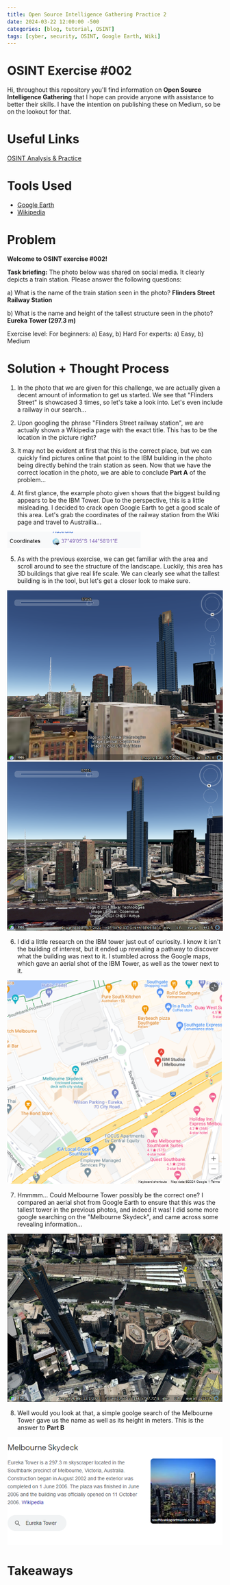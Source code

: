 ```yaml
---
title: Open Source Intelligence Gathering Practice 2
date: 2024-03-22 12:00:00 -500
categories: [blog, tutorial, OSINT]
tags: [cyber, security, OSINT, Google Earth, Wiki]
---
```


# OSINT Exercise #002

Hi, throughout this repository you'll find information on **Open Source Intelligence Gathering** that I hope can provide anyone with assistance to better their skills. I have the intention on publishing these on Medium, so be on the lookout for that.


# Useful Links
[OSINT Analysis & Practice](https://gralhix.com/)

# Tools Used

- [Google Earth](https://earth.google.com/web/@0,0,0a,22251752.77375655d,35y,0h,0t,0r/data=OgMKATA)
- [Wikipedia](https://www.wikipedia.org/)


# Problem
**Welcome to OSINT exercise #002!**

**Task briefing:**
The photo below was shared on social media. It clearly depicts a train station.
Please answer the following questions:

a) What is the name of the train station seen in the photo? **Flinders Street Railway Station**


b) What is the name and height of the tallest structure seen in the photo? **Eureka Tower (297.3 m)**


Exercise level:
For beginners: a) Easy, b) Hard
For experts: a) Easy, b) Medium




# Solution + Thought Process

1. In the photo that we are given for this challenge, we are actually given a decent amount of information to get us started. We see that "Flinders Street" is showcased 3 times, so let's take a look into. Let's even include a railway in our search...

2. Upon googling the phrase "Flinders Street railway station", we are actually shown a Wikipedia page with the exact title. This has to be the location in the picture right? 

3. It may not be evident at first that this is the correct place, but we can quickly find pictures online that point to the IBM building in the photo being directly behind the train station as seen. Now that we have the correct location in the photo, we are able to conclude **Part A** of the problem...

4. At first glance, the example photo given shows that the biggest building appears to be the IBM Tower. Due to the perspective, this is a little misleading. I decided to crack open Google Earth to get a good scale of this area. Let's grab the coordinates of the railway station from the Wiki page and travel to Austrailia...

![Coordinates](/pictures/example_2/Coordinates_Flinders.PNG)

5. As with the previous exercise, we can get familiar with the area and scroll around to see the structure of the landscape. Luckily, this area has 3D buildings that give real life scale. We can clearly see what the tallest building is in the tool, but let's get a closer look to make sure. 

![Front View](/pictures/example_2/Street_View.PNG)
![Aerial Shot](/pictures/example_2/Flinders_Street_Aerial.PNG)

6. I did a little research on the IBM tower just out of curiosity. I know it isn't the building of interest, but it ended up revealing a pathway to discover what the building was next to it. I stumbled across the Google maps, which gave an aerial shot of the IBM Tower, as well as the tower next to it.

![Google Maps](/pictures/example_2/Google_Maps_View.PNG)

7. Hmmmm... Could Melbourne Tower possibly be the correct one? I compared an aerial shot from Google Earth to ensure that this was the tallest tower in the previous photos, and indeed it was! I did some more google searching on the "Melbourne Skydeck", and came across some revealing information...

![Coordinates](/pictures/example_2/Google_Earth_View.PNG)

8. Well would you look at that, a simple goolge search of the Melbourne Tower gave us the name as well as its height in meters. This is the answer to **Part B**

![Coordinates](/pictures/example_2/Info_Tower.PNG)




# Takeaways


